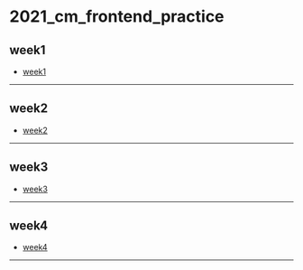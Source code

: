 # 2021_cm_frontend_practice
 
## week1
- [week1](https://github.com/jaosn60810/2021_cm_frontend_practice/tree/main/week1_all)

---

## week2
- [week2](https://github.com/jaosn60810/2021_cm_frontend_practice/tree/main/week2_all)

---

## week3
- [week3](https://github.com/jaosn60810/2021_cm_frontend_practice/tree/main/week3_all)

---

## week4
- [week4](https://github.com/jaosn60810/2021_cm_frontend_practice/tree/main/week4_all)

---


